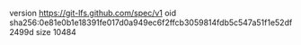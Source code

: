 version https://git-lfs.github.com/spec/v1
oid sha256:0e81e0b1e18391fe017d0a949ec6f2ffcb3059814fdb5c547a51f1e52df2499d
size 10484
